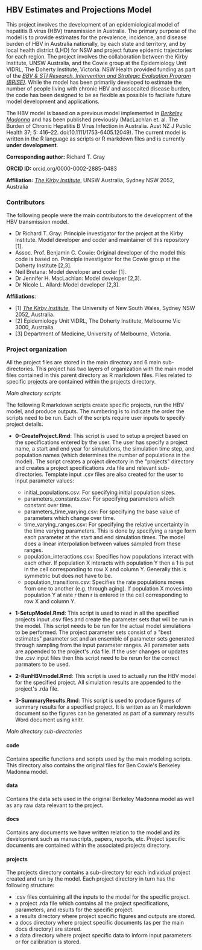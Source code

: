 ## HBV Estimates and Projections Model ##

This project involves the development of an epidemiological model of hepatitis B virus (HBV) transmission in Australia. The primary purpose of the model is to provide estimates for the prevalence, incidence, and disease burden of HBV in Australia nationally, by each state and territory, and by local health district (LHD) for NSW and project future epidemic trajectories for each region. 
The project involves the collaboration between the Kirby Institute, UNSW Australia, and the Cowie group at the Epidemiology Unit VIDRL, The Doherty Institute, Victoria. NSW Health provided funding as part of the [_BBV & STI Research, Intervention and Strategic Evaluation Program (BRISE)_](http://www.brise.com.au/). While the model has been primarily developed to estimate the number of people living with chronic HBV and assocaited disease burden, the code has been designed to be as flexible as possible to faciliate future model development and applications. 

The HBV model is based on a previous model implemented in [_Berkeley Madonna_](http://www.berkeleymadonna.com/) and has been published previously (MacLachlan et. al. The Burden of Chronic Hepatitis B Virus Infection in Australia. Aust NZ J Public Health 37; 5: 416–22. doi:10.1111/1753-6405.12049). The current model is written in the R language as scripts or R markdown files and is currently **under development**.

**Corresponding author:** Richard T. Gray

**ORCID ID:** orcid.org/0000-0002-2885-0483

**Affiliation:** [_The Kirby Institute_](https://kirby.unsw.edu.au/), UNSW Australia, Sydney NSW 2052, Australia

### Contributors ###

The following people were the main contributors to the development of the HBV transmission model. 

- Dr Richard T. Gray: Principle investigator for the project at the Kirby Institute. Model developer and coder and maintainer of this repository [1].
- Assoc. Prof. Benjamin C. Cowie: Original developer of the model this code is based on. Principle investigator for the Cowie group at the Doherty Institute [2,3].
- Neil Bretana: Model developer and coder [1].
- Dr Jennifer H. MacLachlan: Model developer [2,3].
- Dr Nicole L. Allard: Model developer [2,3].

**Affiliations**:

- [1] [_The Kirby Institute_](https://kirby.unsw.edu.au/), The University of New South Wales, Sydney NSW 2052, Australia.
- [2] Epidemiology Unit VIDRL, The Doherty Institute, Melbourne Vic 3000, Australia. 
- [3] Department of Medicine, University of Melbourne, Victoria.

### Project organization ###

All the project files are stored in the main directory and 6 main sub-directories. This project has two layers of organization with the main model files contained in this parent directory as R markdown files. Files related to specific projects are contained within the projects directory.

_Main directory scripts_

The following R markdown scripts create specific projects, run the HBV model, and produce outputs. The numbering is to indicate the order the scripts need to be run. Each of the scripts require user inputs to specify project details. 

- **0-CreateProject.Rmd**: This script is used to setup a project based on the specifications entered by the user. The user has specify a project name, a start and end year for simulations, the simulation time step, and population names (which determines the number of populations in the model). The script creates a project directory in the "projects" directory and creates a project specifications .rda file and relevant sub-directories. Template input .csv files are also created for the user to input parameter values:
	- initial\_populations.csv: For specifying initial population sizes.
	- parameters\_constants.csv: For specifying parameters which constant over time.
	- parameters\_time\_varying.csv: For specifying the base value of parameters which change over time.
	- time\_varying\_ranges.csv: For specifying the relative uncertainty in the time varying parameters. This is done by specifying a range form each parameter at the start and end simulation times. The model does a linear interpolation between values sampled from these ranges. 
	- population\_interactions.csv: Specifies how populations interact with each other. If population X interacts with population Y then a 1 is put in the cell corresponding to row X and column Y. Generally this is symmetric but does not have to be. 
	- population\_transitions.csv: Specifies the rate populations moves from one to another (e.g. through aging). If population X moves into population Y at rate r then r is entered in the cell corresponding to row X and column Y.
	
- **1-SetupModel.Rmd**: This script is used to read in all the specified projects input .csv files and create the parameter sets that will be run in the model. This script needs to be run for the actual model simulations to be performed. The project parameter sets consist of a "best estimates" parameter set and an ensemble of parameter sets generated through sampling from the input parameter ranges. All parameter sets are appended to the project's .rda file. If the user changes or updates the .csv input files then this script need to be rerun for the correct parmaters to be used. 

- **2-RunHBVmodel.Rmd**: This script is used to actually run the HBV model for the specified project. All simulation results are appended to the project's .rda file.

- **3-SummaryResults.Rmd**: This script is used to produce figures of summary results for a specified project. It is written as an R markdown document so the figures can be generated as part of a summary results Word document using knitr. 

_Main directory sub-directories_

#### code ####

Contains specific functions and scripts used by the main modeling scripts. This directory also contains the original files for Ben Cowie's Berkeley Madonna model. 

#### data ####

Contains the data sets used in the original Berkeley Madonna model as well as any raw data relevant to the project. 

#### docs ####

Contains any documents we have written relation to the model and its development such as manuscripts, papers, reports, etc. Project specific documents are contained within the associated projects directory.

#### projects ####

The projects directory contains a sub-directory for each individual project created and run by the model. Each project directory in turn has the following structure:

- .csv files containing all the inputs to the model for the specific project.
- a project .rda file which contains all the project specifications, parameters, and results for the specific project.
- a results directory where project specific figures and outputs are stored.
- a docs directory where project specific documents (as per the main docs directory) are stored.
- a data directory where project specific data to inform input parameters or for calibration is stored.







